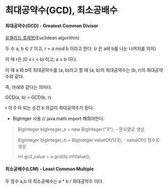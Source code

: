 # 최대공약수(GCD), 최소공배수

#### 최대공약수(GCD) - Greatest Common Divisor

[유클리드 호제법](https://st-lab.tistory.com/154)(Euclidean algorithm)

두 수 a, b ∈ ℤ 이고, r = a mod b 이라고 한다. (r 은 a에 b를 나눈 나머지를 의미)

이 때 r은 (0 ≤ r < b) 이고, a ≥ b 이다.



이 때 a 와 b의 최대공약수를 (a, b)라고 할 때 (a, b)의 최대공약수는 (b, r)의 최대공약수와 같다.

즉, 아래와 같다는 의미다.

GCD(a, b) = GCD(b, r)

r 이 0 이 되는 순간 b 의값이 최대공약수가 된다.


* BigIntger 사용 // java.math import 해줘야한다.
> BigInteger bigInteger_a = new BigInteger("3"); - 문자열로 생성
> 
> BigInteger bigInteger_b = BigInteger.valueOf(123); - valueOf() 정수로 생성 
>
> int gcd_value = a.gcd(b).intValue();




#### 최소공배수(LCM) - Least Common Multiple

두 정수 a,b 의 최소공배수는 a * b / 최대공약수 이다.
